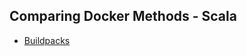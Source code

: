 Comparing Docker Methods - Scala
--------------------------------

- [Buildpacks](../../tree/buildpacks)
